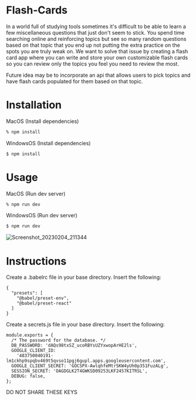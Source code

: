 # Flash-Cards

In a world full of studying tools sometimes it's difficult to be able to learn a few miscellaneous questions that just don't seem to stick. You spend time searching online and reinforcing topics but see so many random questions based on that topic that you end up not putting the extra practice on the spots you are truly weak on. We want to solve that issue by creating a flash card app where you can write and store your own customizable flash cards so you can review only the topics you feel you need to review the most.

Future idea may be to incorporate an api that allows users to pick topics and have flash cards populated for them based on that topic. 

# Installation

MacOS (Install dependencies)

```bash
% npm install
```

WindowsOS (Install dependencies)

```bash
$ npm install
```

# Usage

MacOS (Run dev server)

```bash
% npm run dev
```

WindowsOS (Run dev server)

```bash
$ npm run dev
```

![Screenshot_20230204_211344](https://user-images.githubusercontent.com/111662444/216798056-e6c4ccab-0bb9-4670-8cf7-d1dc1523ad59.png)



# Instructions
Create a .babelrc file in your base directory. Insert the following:
```
{
  "presets": [
    "@babel/preset-env",
    "@babel/preset-react"
  ]
} 
```

Create a secrets.js file in your base directory. Insert the following:
```
module.exports = {
  /* The password for the database. */
  DB_PASSWORD: 'dAQs98txSZ_ucoRBYsUZYxwopArHE2ls',
  GOOGLE_CLIENT_ID:
    '483750040191-lm1ckhp9spqbv469t5qvso11pgj6gupl.apps.googleusercontent.com',
  GOOGLE_CLIENT_SECRET: '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',
  SESSION_SECRET: 'OAGDGLK2T4GWKSD09253LKF2457KITRSL',
  DEBUG: false,
};
```
DO NOT SHARE THESE KEYS
